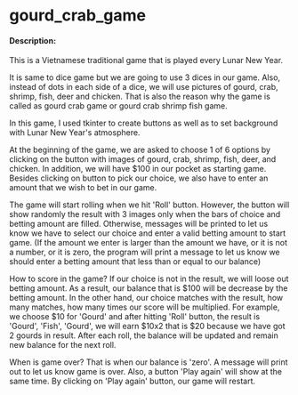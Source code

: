 # gourd_crab_game

#### Description:
This is a Vietnamese traditional game that is played every Lunar New Year.

It is same to dice game but we are going to use 3 dices in our game. Also, instead of dots in each side of a dice, we will use pictures of gourd,
crab, shrimp, fish, deer and chicken. That is also the reason why the game is called as gourd crab game or gourd crab shrimp fish game.

In this game, I used tkinter to create buttons as well as to set background with Lunar New Year's atmosphere.

At the beginning of the game, we are asked to choose 1 of 6 options by clicking on the button with images of gourd, crab, shrimp, fish, deer, and chicken.
In addition, we will have $100 in our pocket as starting game. Besides clicking on button to pick our choice, we also have to enter an amount that we wish to
bet in our game. 

The game will start rolling when we hit 'Roll' button. However, the button will show randomly the result with 3 images only when the bars of choice and 
betting amount are filled. Otherwise, messages will be printed to let us know we have to select our choice and enter a valid betting amount to start game.
(If the amount we enter is larger than the amount we have, or it is not a number, or it is zero, the program will print a message to let us know
we should enter a betting amount that less than or equal to our balance)

How to score in the game?
If our choice is not in the result, we will loose out betting amount. As a result, our balance that is $100 will be decrease by the betting amount.
In the other hand, our choice matches with the result, how many matches, how many times our score will be multiplied.
For example, we choose $10 for 'Gourd' and after hitting 'Roll' button, the result is 'Gourd', 'Fish', 'Gourd', we will earn $10x2 that is $20 because we have got 2 
gourds in result.
After each roll, the balance will be updated and remain new balance for the next roll.

When is game over?
That is when our balance is 'zero'. A message will print out to let us know game is over. Also, a button 'Play again' will show at the same time. 
By clicking on 'Play again' button, our game will restart.
